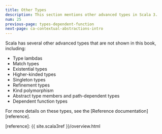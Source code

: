 ```yaml
---
title: Other Types
description: This section mentions other advanced types in Scala 3.
num: 25
previous-page: types-dependent-function
next-page: ca-contextual-abstractions-intro
---
```



Scala has several other advanced types that are not shown in this book, including:

- Type lambdas
- Match types
- Existential types
- Higher-kinded types
- Singleton types
- Refinement types
- Kind polymorphism
- Abstract type members and path-dependent types
- Dependent function types

For more details on these types, see the [Reference documentation][reference].




[reference]: {{ site.scala3ref }}/overview.html
